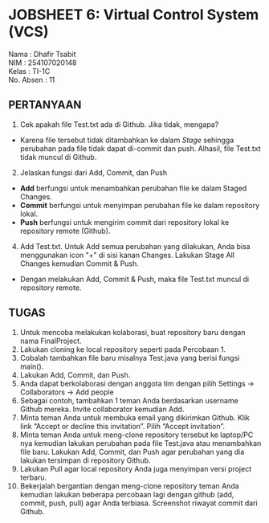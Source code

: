 # JOBSHEET 6: Virtual Control System (VCS)

Nama      : Dhafir Tsabit           
NIM       : 254107020148       
Kelas     : TI-1C          
No. Absen : 11           

## PERTANYAAN 

1. Cek apakah file Test.txt ada di Github. Jika tidak, mengapa?   
* Karena file tersebut tidak ditambahkan ke dalam _Stage_ sehingga perubahan pada file tidak dapat di-commit dan push. Alhasil, file Test.txt tidak muncul di Github.     
            
2. Jelaskan fungsi dari Add, Commit, dan Push
* **Add** berfungsi untuk menambahkan perubahan file ke dalam Staged Changes.   
* **Commit** berfungsi untuk menyimpan perubahan file ke dalam repository lokal.   
* **Push** berfungsi untuk mengirim commit dari repository lokal ke repository remote (Github).   
             
4. Add Test.txt. Untuk Add semua perubahan yang dilakukan, Anda bisa menggunakan icon "+" di sisi kanan Changes. Lakukan Stage All Changes kemudian Commit & Push.   
* Dengan melakukan Add, Commit & Push, maka file Test.txt muncul di repository remote.   
        
                
## TUGAS  
1. Untuk mencoba melakukan kolaborasi, buat repository baru dengan nama
FinalProject<NoAbsen>.
2. Lakukan cloning ke local repository seperti pada Percobaan 1.
3. Cobalah tambahkan file baru misalnya Test.java yang berisi fungsi main().
4. Lakukan Add, Commit, dan Push.
5. Anda dapat berkolaborasi dengan anggota tim dengan pilih Settings → Collaborators →
Add people
6. Sebagai contoh, tambahkan 1 teman Anda berdasarkan username Github mereka. Invite
collaborator kemudian Add.
7. Minta teman Anda untuk membuka email yang dikirimkan Github. Klik link “Accept or
decline this invitation”. Pilih “Accept invitation”.
8. Minta teman Anda untuk meng-clone repository tersebut ke laptop/PC nya kemudian
lakukan perubahan pada file Test.java atau menambahkan file baru. Lakukan Add,
Commit, dan Push agar perubahan yang dia lakukan tersimpan di repository Github.
9. Lakukan Pull agar local repository Anda juga menyimpan versi project terbaru.
10. Bekerjalah bergantian dengan meng-clone repository teman Anda kemudian lakukan
beberapa percobaan lagi dengan github (add, commit, push, pull) agar Anda terbiasa.
Screenshot riwayat commit dari Github.

